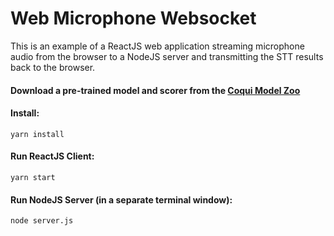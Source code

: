# Web Microphone Websocket

This is an example of a ReactJS web application streaming microphone audio from the browser
to a NodeJS server and transmitting the STT results back to the browser.

#### Download a pre-trained model and scorer from the [Coqui Model Zoo](https://coqui.ai/models)

#### Install:

```
yarn install
```

#### Run ReactJS Client:

```
yarn start
```

#### Run NodeJS Server (in a separate terminal window):

```
node server.js
```